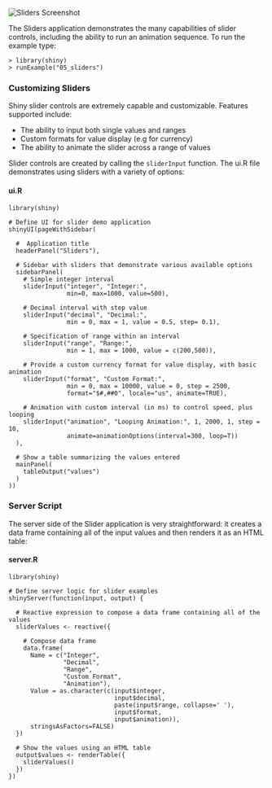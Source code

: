 
![Sliders Screenshot](screenshots/sliders.png)

The Sliders application demonstrates the many capabilities of slider controls, including the ability to run an animation sequence. To run the example type: 

<pre><code class="console">&gt; library(shiny)
&gt; runExample(&quot;05_sliders&quot;)
</code></pre>

### Customizing Sliders

Shiny slider controls are extremely capable and customizable. Features supported include:

* The ability to input both single values and ranges
* Custom formats for value display (e.g for currency)
* The ability to animate the slider across a range of values

Slider controls are created by calling the `sliderInput` function. The ui.R file demonstrates using sliders with a variety of options:

#### ui.R

<pre><code class="r">library(shiny)

# Define UI for slider demo application
shinyUI(pageWithSidebar(

  #  Application title
  headerPanel(&quot;Sliders&quot;),

  # Sidebar with sliders that demonstrate various available options
  sidebarPanel(
    # Simple integer interval
    sliderInput(&quot;integer&quot;, &quot;Integer:&quot;, 
                min=0, max=1000, value=500),

    # Decimal interval with step value
    sliderInput(&quot;decimal&quot;, &quot;Decimal:&quot;, 
                min = 0, max = 1, value = 0.5, step= 0.1),

    # Specification of range within an interval
    sliderInput(&quot;range&quot;, &quot;Range:&quot;,
                min = 1, max = 1000, value = c(200,500)),

    # Provide a custom currency format for value display, with basic animation
    sliderInput(&quot;format&quot;, &quot;Custom Format:&quot;, 
                min = 0, max = 10000, value = 0, step = 2500,
                format=&quot;$#,##0&quot;, locale=&quot;us&quot;, animate=TRUE),

    # Animation with custom interval (in ms) to control speed, plus looping
    sliderInput(&quot;animation&quot;, &quot;Looping Animation:&quot;, 1, 2000, 1, step = 10, 
                animate=animationOptions(interval=300, loop=T))
  ),

  # Show a table summarizing the values entered
  mainPanel(
    tableOutput(&quot;values&quot;)
  )
))
</code></pre>

### Server Script

The server side of the Slider application is very straightforward: it creates a data frame containing all of the input values and then renders it as an HTML table:

#### server.R

<pre><code class="r">library(shiny)

# Define server logic for slider examples
shinyServer(function(input, output) {

  # Reactive expression to compose a data frame containing all of the values
  sliderValues &lt;- reactive({

    # Compose data frame
    data.frame(
      Name = c(&quot;Integer&quot;, 
               &quot;Decimal&quot;,
               &quot;Range&quot;,
               &quot;Custom Format&quot;,
               &quot;Animation&quot;),
      Value = as.character(c(input$integer, 
                             input$decimal,
                             paste(input$range, collapse=&#39; &#39;),
                             input$format,
                             input$animation)), 
      stringsAsFactors=FALSE)
  }) 

  # Show the values using an HTML table
  output$values &lt;- renderTable({
    sliderValues()
  })
})
</code></pre>


